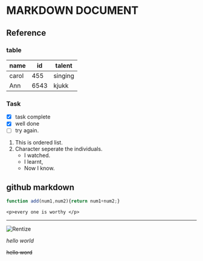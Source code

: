 # MARKDOWN DOCUMENT

## Reference

### table

|name|id|talent|
|----|----|----|
|carol|455|singing|
|Ann|6543|kjukk|

### Task

* [X] task complete
* [x] well done
* [ ] try again.  

1. This is ordered list.
2. Character seperate the individuals.
    * I watched.
    * I learnt,
    * Now I know.


## github markdown

```Javascript
function add(num1,num2){return num1+num2;}
```
<!-- inline code block -->
`<p>every one is worthy </p>`

<!-- rule -->
----

<!-- image -->
![Rentize](../rentize/v/md/agendas.svg)

*hello world*

~~hello word~~